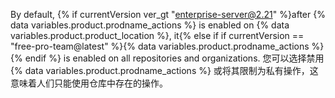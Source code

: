 By default, {% if currentVersion ver_gt "enterprise-server@2.21" %}after {% data variables.product.prodname_actions %} is enabled on {% data variables.product.product_location %}, it{% else if if currentVersion == "free-pro-team@latest" %}{% data variables.product.prodname_actions %}{% endif %} is enabled on all repositories and organizations. 您可以选择禁用 {% data variables.product.prodname_actions %} 或将其限制为私有操作，这意味着人们只能使用仓库中存在的操作。
